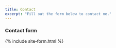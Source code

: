 ```yaml
---
title: Contact
excerpt: "Fill out the form below to contact me."
---
```


### Contact form
{% include site-form.html %}